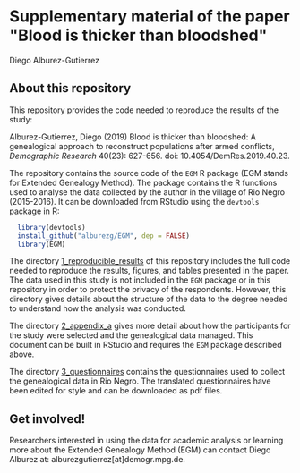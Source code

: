 Supplementary material of the paper "Blood is thicker than bloodshed"
================
Diego Alburez-Gutierrez

About this repository
---------------------

This repository provides the code needed to reproduce the results of the study:

Alburez-Gutierrez, Diego (2019) Blood is thicker than bloodshed: A genealogical approach to reconstruct populations after armed conflicts, *Demographic Research* 40(23): 627-656. doi: 10.4054/DemRes.2019.40.23.

The repository contains the source code of the `EGM` R package (EGM stands for Extended Genealogy Method). The package contains the R functions used to analyse the data collected by the author in the village of Rio Negro (2015-2016). It can be downloaded from RStudio using the `devtools` package in R:

``` r
  library(devtools)
  install_github("alburezg/EGM", dep = FALSE)
  library(EGM)    
```

The directory [1_reproducible_results](1_reproducible_results) of this repository includes the full code needed to reproduce the results, figures, and tables presented in the paper. 
The data used in this study is not included in the `EGM` package or in this repository in order to protect the privacy of the respondents.
However, this directory gives details about the structure of the data to the degree needed to understand how the analysis was conducted. 

The directory [2_appendix_a](2_appendix_a) gives more detail about how the participants for the study were selected and the genealogical data managed. This document can be built in RStudio and requires the `EGM` package described above.

The directory [3_questionnaires](3_questionnaires) contains the questionnaires used to collect the genealogical data in Rio Negro. The translated questionnaires have been edited for style and can be downloaded as pdf files.

Get involved!
-------------

Researchers interested in using the data for academic analysis or learning more about the Extended Genealogy Method (EGM) can contact Diego Alburez at: alburezgutierrez\[at\]demogr.mpg.de.